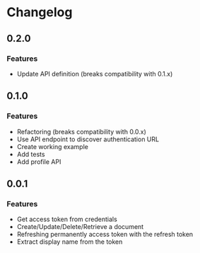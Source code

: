 Changelog
=========

0.2.0
-----

### Features

* Update API definition (breaks compatibility with 0.1.x)

0.1.0
-----

### Features

* Refactoring (breaks compatibility with 0.0.x)
* Use API endpoint to discover authentication URL
* Create working example
* Add tests
* Add profile API

0.0.1
-----

### Features

* Get access token from credentials
* Create/Update/Delete/Retrieve a document
* Refreshing permanently access token with the refresh token
* Extract display name from the token

